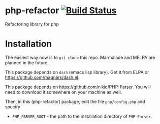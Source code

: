 # php-refactor [![Build Status](https://travis-ci.org/Fuco1/php-refactor.svg?branch=master)](https://travis-ci.org/Fuco1/php-refactor)

Refactoring library for php

# Installation

The easiest way now is to `git clone` this repo.  Marmalade and MELPA are planned in the future.

This package depends on `dash` (emacs lisp library).  Get it from ELPA or https://github.com/magnars/dash.el.

This package depends on https://github.com/nikic/PHP-Parser.  You will need to download it somewhere on your machine as well.

Then, in this (php-refactor) package, edit the file `php/config.php` and specify

* `PHP_PARSER_ROOT` - the path to the installation directory of `PHP-Parser`.
